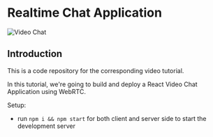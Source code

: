 # Realtime Chat Application

![Video Chat](https://imgur.com/a/HaMQRCR)

## Introduction
This is a code repository for the corresponding video tutorial. 

In this tutorial, we're going to build and deploy a React Video Chat Application using WebRTC.

Setup:
- run ```npm i && npm start``` for both client and server side to start the development server
